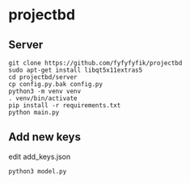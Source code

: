 # projectbd

## Server
```
git clone https://github.com/fyfyfyfik/projectbd
sudo apt-get install libqt5x11extras5
cd projectbd/server
cp config.py.bak config.py
python3 -m venv venv
. venv/bin/activate
pip install -r requirements.txt
python main.py
```

## Add new keys
edit add_keys.json
```
python3 model.py
```